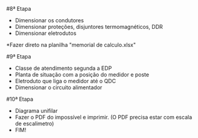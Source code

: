 #8ª Etapa

- Dimensionar os condutores
- Dimensionar proteções, disjuntores termomagnéticos, DDR
- Dimensionar eletrodutos

*Fazer direto na planilha "memorial de calculo.xlsx"

#9ª Etapa

- Classe de atendimento segunda a EDP
- Planta de situação com a posição do medidor e poste
- Eletroduto que liga o medidor até o QDC
- Dimensionar o circuito alimentador


#10ª Etapa

- Diagrama unifilar
- Fazer o PDF do impossível e imprimir. (O PDF precisa estar com escala de escalimetro)
- FIM!
